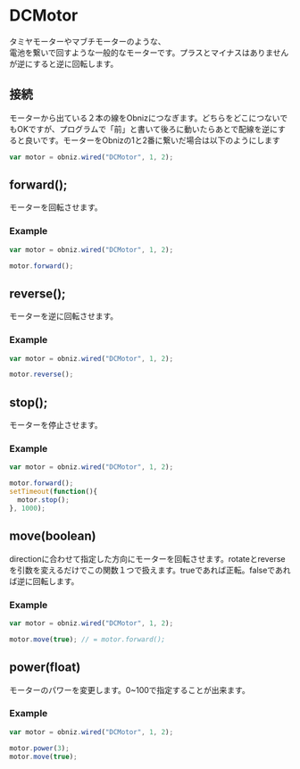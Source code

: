 # DCMotor
タミヤモーターやマブチモーターのような、<br>電池を繋いで回すような一般的なモーターです。プラスとマイナスはありませんが逆にすると逆に回転します。

## 接続
モーターから出ている２本の線をObnizにつなぎます。どちらをどこにつないでもOKですが、プログラムで「前」と書いて後ろに動いたらあとで配線を逆にすると良いです。モーターをObnizの1と2番に繋いだ場合は以下のようにします
```javascript
var motor = obniz.wired("DCMotor", 1, 2);
```
## forward();
モーターを回転させます。

### Example
```javascript
var motor = obniz.wired("DCMotor", 1, 2);

motor.forward();
```
## reverse();
モーターを逆に回転させます。
### Example
```javascript
var motor = obniz.wired("DCMotor", 1, 2);

motor.reverse();
```
## stop();
モーターを停止させます。
### Example
```javascript
var motor = obniz.wired("DCMotor", 1, 2);

motor.forward();
setTimeout(function(){
  motor.stop();
}, 1000);
```
## move(boolean)
directionに合わせて指定した方向にモーターを回転させます。rotateとreverseを引数を変えるだけでこの関数１つで扱えます。trueであれば正転。falseであれば逆に回転します。
### Example
```javascript
var motor = obniz.wired("DCMotor", 1, 2);

motor.move(true); // = motor.forward();
```
## power(float)
モーターのパワーを変更します。0~100で指定することが出来ます。
### Example
```javascript
var motor = obniz.wired("DCMotor", 1, 2);

motor.power(3);
motor.move(true);
```